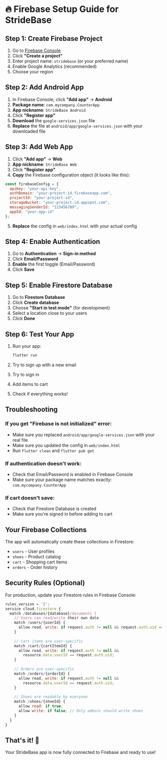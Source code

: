 # 🔥 Firebase Setup Guide for StrideBase

## Step 1: Create Firebase Project

1. Go to [Firebase Console](https://console.firebase.google.com/)
2. Click **"Create a project"**
3. Enter project name: `stridebase` (or your preferred name)
4. Enable Google Analytics (recommended)
5. Choose your region

## Step 2: Add Android App

1. In Firebase Console, click **"Add app"** → **Android**
2. **Package name**: `com.mycompany.CounterApp`
3. **App nickname**: `StrideBase Android`
4. Click **"Register app"**
5. **Download** the `google-services.json` file
6. **Replace** the file at `android/app/google-services.json` with your downloaded file

## Step 3: Add Web App

1. Click **"Add app"** → **Web**
2. **App nickname**: `StrideBase Web`
3. Click **"Register app"**
4. **Copy** the Firebase configuration object (it looks like this):

```javascript
const firebaseConfig = {
  apiKey: "your-api-key",
  authDomain: "your-project-id.firebaseapp.com",
  projectId: "your-project-id",
  storageBucket: "your-project-id.appspot.com",
  messagingSenderId: "123456789",
  appId: "your-app-id"
};
```

5. **Replace** the config in `web/index.html` with your actual config

## Step 4: Enable Authentication

1. Go to **Authentication** → **Sign-in method**
2. Click **Email/Password**
3. **Enable** the first toggle (Email/Password)
4. Click **Save**

## Step 5: Enable Firestore Database

1. Go to **Firestore Database**
2. Click **Create database**
3. Choose **"Start in test mode"** (for development)
4. Select a location close to your users
5. Click **Done**

## Step 6: Test Your App

1. Run your app:
   ```bash
   flutter run
   ```

2. Try to sign up with a new email
3. Try to sign in
4. Add items to cart
5. Check if everything works!

## Troubleshooting

### If you get "Firebase is not initialized" error:
- Make sure you replaced `android/app/google-services.json` with your real file
- Make sure you updated the config in `web/index.html`
- Run `flutter clean` and `flutter pub get`

### If authentication doesn't work:
- Check that Email/Password is enabled in Firebase Console
- Make sure your package name matches exactly: `com.mycompany.CounterApp`

### If cart doesn't save:
- Check that Firestore Database is created
- Make sure you're signed in before adding to cart

## Your Firebase Collections

The app will automatically create these collections in Firestore:

- `users` - User profiles
- `shoes` - Product catalog
- `cart` - Shopping cart items
- `orders` - Order history

## Security Rules (Optional)

For production, update your Firestore rules in Firebase Console:

```javascript
rules_version = '2';
service cloud.firestore {
  match /databases/{database}/documents {
    // Users can read/write their own data
    match /users/{userId} {
      allow read, write: if request.auth != null && request.auth.uid == userId;
    }
    
    // Cart items are user-specific
    match /cart/{cartItemId} {
      allow read, write: if request.auth != null && 
        resource.data.userId == request.auth.uid;
    }
    
    // Orders are user-specific
    match /orders/{orderId} {
      allow read, write: if request.auth != null && 
        resource.data.userId == request.auth.uid;
    }
    
    // Shoes are readable by everyone
    match /shoes/{shoeId} {
      allow read: if true;
      allow write: if false; // Only admins should write shoes
    }
  }
}
```

## That's it! 🎉

Your StrideBase app is now fully connected to Firebase and ready to use!
